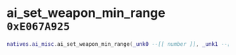 # ai_set_weapon_min_range `0xE067A925`

```lua
natives.ai_misc.ai_set_weapon_min_range(_unk0 --[[ number ]], _unk1 --[[ number ]])
```